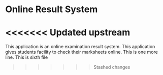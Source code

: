 # Online Result System
<<<<<<< Updated upstream
=======

This application is an online examination result system. This application gives students facility to check their marksheets online.
This is one more line.
This is sixth file
>>>>>>> Stashed changes
